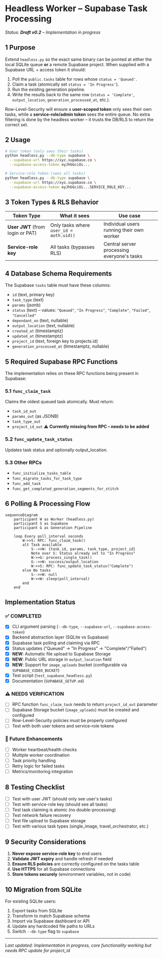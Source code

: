 # Headless Worker – Supabase Task Processing

_Status: **Draft v0.2** – Implementation in progress_

## 1 Purpose
Extend `headless.py` so the exact same binary can be pointed at either the local SQLite queue **or** a remote Supabase project.  When supplied with a Supabase URL + access token it should:

1. Poll the `public.tasks` table for rows whose `status = 'Queued'`.
2. Claim a task (atomically set `status = 'In Progress'`).
3. Run the existing generation pipeline.
4. Write the results back to the same row (`status = 'Complete'`, `output_location`, `generation_processed_at`, etc.).

Row-Level-Security will ensure a **user-scoped token** only sees their own tasks, while a **service-role/admin token** sees the entire queue.  No extra filtering is done by the headless worker – it trusts the DB/RLS to return the correct set.

## 2 Usage

```bash
# User token (only sees their tasks)
python headless.py --db-type supabase \
  --supabase-url https://xyz.supabase.co \
  --supabase-access-token eyJhbGciOi...

# Service-role token (sees all tasks)
python headless.py --db-type supabase \
  --supabase-url https://xyz.supabase.co \
  --supabase-access-token eyJhbGciOi...SERVICE_ROLE_KEY...
```

## 3 Token Types & RLS Behavior

| Token Type | What it sees | Use case |
|------------|--------------|----------|
| **User JWT** (from login or PAT) | Only tasks where `user_id = auth.uid()` | Individual users running their own worker |
| **Service-role key** | All tasks (bypasses RLS) | Central server processing everyone's tasks |

## 4 Database Schema Requirements

The Supabase `tasks` table must have these columns:
- `id` (text, primary key)
- `task_type` (text)
- `params` (jsonb)
- `status` (text) – values: `"Queued"`, `"In Progress"`, `"Complete"`, `"Failed"`, `"Cancelled"`
- `dependant_on` (text, nullable)
- `output_location` (text, nullable)
- `created_at` (timestamptz)
- `updated_at` (timestamptz)
- `project_id` (text, foreign key to projects.id)
- `generation_processed_at` (timestamptz, nullable)

## 5 Required Supabase RPC Functions

The implementation relies on these RPC functions being present in Supabase:

### 5.1 `func_claim_task`
Claims the oldest queued task atomically. Must return:
- `task_id_out`
- `params_out` (as JSONB)
- `task_type_out`
- `project_id_out` ⚠️ **Currently missing from RPC – needs to be added**

### 5.2 `func_update_task_status`
Updates task status and optionally output_location.

### 5.3 Other RPCs
- `func_initialize_tasks_table`
- `func_migrate_tasks_for_task_type`
- `func_add_task`
- `func_get_completed_generation_segments_for_stitch`

## 6 Polling & Processing Flow

```mermaid
sequenceDiagram
    participant W as Worker (headless.py)
    participant S as Supabase
    participant G as Generation Pipeline

    loop Every poll_interval seconds
        W->>S: RPC: func_claim_task()
        alt Task available
            S-->>W: {task_id, params, task_type, project_id}
            Note over S: Status already set to "In Progress"
            W->>G: process_single_task()
            G-->>W: success/output_location
            W->>S: RPC: func_update_task_status("Complete")
        else No tasks
            S-->>W: null
            W->>W: sleep(poll_interval)
        end
    end
```

## Implementation Status

### ✅ **COMPLETED**
- [x] CLI argument parsing (`--db-type`, `--supabase-url`, `--supabase-access-token`)
- [x] Backend abstraction layer (SQLite vs Supabase)
- [x] Supabase task polling and claiming via RPC
- [x] Status updates ("Queued" → "In Progress" → "Complete"/"Failed")
- [x] **NEW**: Automatic file upload to Supabase Storage
- [x] **NEW**: Public URL storage in `output_location` field
- [x] **NEW**: Support for `image_uploads` bucket (configurable via `SUPABASE_VIDEO_BUCKET`)
- [x] Test script (`test_supabase_headless.py`)
- [x] Documentation (`SUPABASE_SETUP.md`)

### ⚠️ **NEEDS VERIFICATION**
- [ ] RPC function `func_claim_task` needs to return `project_id_out` parameter
- [ ] Supabase Storage bucket (`image_uploads`) must be created and configured
- [ ] Row-Level-Security policies must be properly configured
- [ ] Test with both user tokens and service-role tokens

### 📝 Future Enhancements
- [ ] Worker heartbeat/health checks
- [ ] Multiple worker coordination
- [ ] Task priority handling
- [ ] Retry logic for failed tasks
- [ ] Metrics/monitoring integration

## 8 Testing Checklist

- [ ] Test with user JWT (should only see user's tasks)
- [ ] Test with service-role key (should see all tasks)
- [ ] Test task claiming is atomic (no double-processing)
- [ ] Test network failure recovery
- [ ] Test file upload to Supabase storage
- [ ] Test with various task types (single_image, travel_orchestrator, etc.)

## 9 Security Considerations

1. **Never expose service-role key** to end users
2. **Validate JWT expiry** and handle refresh if needed
3. **Ensure RLS policies** are correctly configured on the tasks table
4. **Use HTTPS** for all Supabase connections
5. **Store tokens securely** (environment variables, not in code)

## 10 Migration from SQLite

For existing SQLite users:
1. Export tasks from SQLite
2. Transform to match Supabase schema
3. Import via Supabase dashboard or API
4. Update any hardcoded file paths to URLs
5. Switch `--db-type` flag to `supabase`

---

_Last updated: Implementation in progress, core functionality working but needs RPC update for project_id_ 